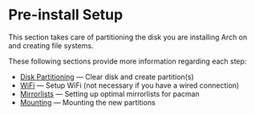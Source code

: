 # Pre-install Setup

This section takes care of partitioning the disk you are installing Arch on and creating file systems.

These following sections provide more information regarding each step:
- [Disk Partitioning](./disk_partitioning.md) &mdash; Clear disk and create partition(s)
- [WiFi]() &mdash; Setup WiFi (not necessary if you have a wired connection)
- [Mirrorlists]() &mdash; Setting up optimal mirrorlists for pacman
- [Mounting]() &mdash; Mounting the new partitions